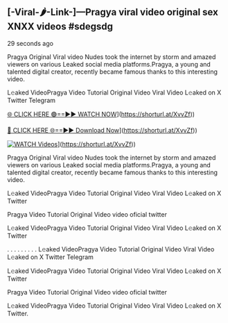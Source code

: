 ## [-Viral-🌶-Link-]—Pragya viral video original sex XNXX videos #sdegsdg

29 seconds ago

Pragya Original Viral video Nudes took the internet by storm and amazed viewers on various Leaked social media platforms.Pragya, a young and talented digital creator, recently became famous thanks to this interesting video.

L𝚎aked VideoPragya Video Tutorial Original Video Viral Video L𝚎aked on X Twitter Telegram

[🌐 CLICK HERE 🟢==►► WATCH NOW](https://i.imgur.com/dJHk4Zq.gif)](https://shorturl.at/XvvZf))

[🔴 CLICK HERE 🌐==►► Download Now](https://i.imgur.com/dJHk4Zq.gif)](https://shorturl.at/XvvZf))

[![WATCH Videos](https://i.imgur.com/dJHk4Zq.gif)](https://i.imgur.com/dJHk4Zq.gif)](https://shorturl.at/XvvZf))

Pragya Original Viral video Nudes took the internet by storm and amazed viewers on various Leaked social media platforms.Pragya, a young and talented digital creator, recently became famous thanks to this interesting video.

L𝚎aked VideoPragya Video Tutorial Original Video Viral Video L𝚎aked on X Twitter

Pragya Video Tutorial Original Video video oficial twitter

L𝚎aked VideoPragya Video Tutorial Original Video Viral Video L𝚎aked on X Twitter

. . . . . . . . . L𝚎aked VideoPragya Video Tutorial Original Video Viral Video L𝚎aked on X Twitter Telegram

L𝚎aked VideoPragya Video Tutorial Original Video Viral Video L𝚎aked on X Twitter

Pragya Video Tutorial Original Video video oficial twitter

L𝚎aked VideoPragya Video Tutorial Original Video Viral Video L𝚎aked on X Twitter.